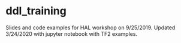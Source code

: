 # ddl_training
Slides and code examples for HAL workshop on 9/25/2019.
Updated 3/24/2020 with jupyter notebook with TF2 examples.
